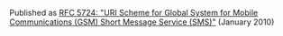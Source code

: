 Published as [RFC 5724: "URI Scheme for Global System for Mobile Communications \(GSM\) Short Message Service \(SMS\)"](http://tools.ietf.org/html/rfc5724) (January 2010)